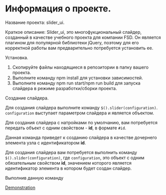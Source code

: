 # Информация о проекте.

Название проекта: slider_ui.

Краткое описание:
Slider_ui, это многофукциональный слайдер, созданный в качестве учебного проекта для компании FSD.
Он является плагином для популярной библиотеки jQuery, поэтому для его корректной работы
вам предварительно потребуется установить ее.

Установка.
1. Скопируйте файлы находящиеся в репозитории в папку вашего проекта.
2. Выполните команду npm install для установки зависимостей.
3. Выполните команду npm run start/npm run build для запуска слайдера в режиме разработки/сборки проекта.

<bold>Создание слайдера.</bold>

Для создания слайдера выполните команду `$().slider(configuration)`.
`configuration` выступает параметром слайдера и является объектом.

Для создания слайдера с натройками по умолчанию, вам потребуется передать объект
с одним свойством - **id**, в формате `#id`.

Данная команда приведет к созданию слайдера в качестве дочернего элемента узла с идентификатором **id**.





Для создания слайдера вам потребуется выполнить команду `$().slider(configuration)`,
где `configuration`, это объект с одним обязательным свойством **id**,
значением которого является идентификатор элемента в котором будет создан слайдер.


Выполнив данную команду 


[Demonstration](https://ivanushkapr.github.io/slider/index.html)
